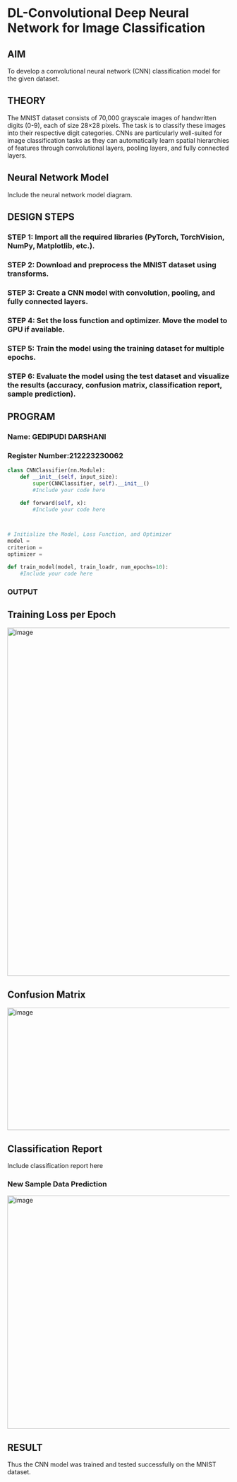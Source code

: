 # DL-Convolutional Deep Neural Network for Image Classification

## AIM
To develop a convolutional neural network (CNN) classification model for the given dataset.

## THEORY
The MNIST dataset consists of 70,000 grayscale images of handwritten digits (0-9), each of size 28×28 pixels. The task is to classify these images into their respective digit categories. CNNs are particularly well-suited for image classification tasks as they can automatically learn spatial hierarchies of features through convolutional layers, pooling layers, and fully connected layers.

## Neural Network Model
Include the neural network model diagram.

## DESIGN STEPS
### STEP 1: Import all the required libraries (PyTorch, TorchVision, NumPy, Matplotlib, etc.).

### STEP 2: Download and preprocess the MNIST dataset using transforms.

### STEP 3: Create a CNN model with convolution, pooling, and fully connected layers.
### STEP 4: Set the loss function and optimizer. Move the model to GPU if available.
### STEP 5: Train the model using the training dataset for multiple epochs.

### STEP 6: Evaluate the model using the test dataset and visualize the results (accuracy, confusion matrix, classification report, sample prediction).




## PROGRAM
### Name: GEDIPUDI DARSHANI
### Register Number:212223230062

```python
class CNNClassifier(nn.Module):
    def __init__(self, input_size):
        super(CNNClassifier, self).__init__()
        #Include your code here

    def forward(self, x):
        #Include your code here



# Initialize the Model, Loss Function, and Optimizer
model =
criterion =
optimizer =

def train_model(model, train_loadr, num_epochs=10):
    #Include your code here

```

### OUTPUT

## Training Loss per Epoch

<img width="622" height="788" alt="image" src="https://github.com/user-attachments/assets/0d34dcca-2985-43dc-850d-44671ff22f01" />


## Confusion Matrix
<img width="653" height="277" alt="image" src="https://github.com/user-attachments/assets/e9b9605c-53a5-49d4-9682-ce3d9f7fb694" />


## Classification Report
Include classification report here

### New Sample Data Prediction
<img width="544" height="528" alt="image" src="https://github.com/user-attachments/assets/17fde157-9d46-4132-b914-984db2bd3bb9" />

## RESULT
Thus the CNN model was trained and tested successfully on the MNIST dataset.

